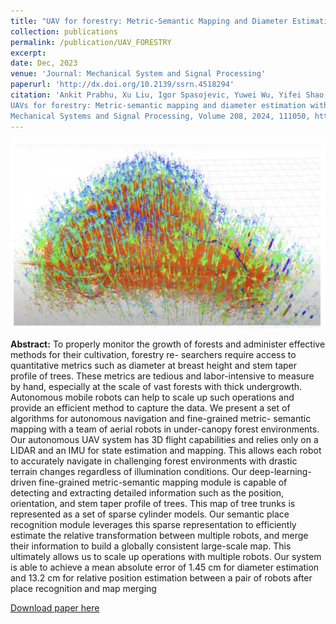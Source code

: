 ```yaml
---
title: "UAV for forestry: Metric-Semantic Mapping and Diameter Estimation with Aerial Autonomy"
collection: publications
permalink: /publication/UAV_FORESTRY
excerpt: 
date: Dec, 2023
venue: 'Journal: Mechanical System and Signal Processing'
paperurl: 'http://dx.doi.org/10.2139/ssrn.4518294'
citation: 'Ankit Prabhu, Xu Liu, Igor Spasojevic, Yuwei Wu, Yifei Shao, Dexter Ong, Jiuzhou Lei, Patrick Corey Green, Pratik Chaudhari, Vijay Kumar,
UAVs for forestry: Metric-semantic mapping and diameter estimation with autonomous aerial robots,
Mechanical Systems and Signal Processing, Volume 208, 2024, 111050, https://doi.org/10.1016/j.ymssp.2023.111050.'
---
```

<img src='forest_portfolio-min.png' width="600" height="300">

**Abstract:** To properly monitor the growth of forests and
administer effective methods for their cultivation, forestry re-
searchers require access to quantitative metrics such as diameter
at breast height and stem taper profile of trees. These metrics
are tedious and labor-intensive to measure by hand, especially
at the scale of vast forests with thick undergrowth. Autonomous
mobile robots can help to scale up such operations and provide
an efficient method to capture the data. We present a set of
algorithms for autonomous navigation and fine-grained metric-
semantic mapping with a team of aerial robots in under-canopy
forest environments. Our autonomous UAV system has 3D flight
capabilities and relies only on a LIDAR and an IMU for state
estimation and mapping. This allows each robot to accurately
navigate in challenging forest environments with drastic terrain
changes regardless of illumination conditions. Our deep-learning-
driven fine-grained metric-semantic mapping module is capable
of detecting and extracting detailed information such as the
position, orientation, and stem taper profile of trees. This map
of tree trunks is represented as a set of sparse cylinder models.
Our semantic place recognition module leverages this sparse
representation to efficiently estimate the relative transformation
between multiple robots, and merge their information to build a
globally consistent large-scale map. This ultimately allows us to
scale up operations with multiple robots. Our system is able to
achieve a mean absolute error of 1.45 cm for diameter estimation
and 13.2 cm for relative position estimation between a pair of
robots after place recognition and map merging

[Download paper here](http://dx.doi.org/10.2139/ssrn.4518294)
